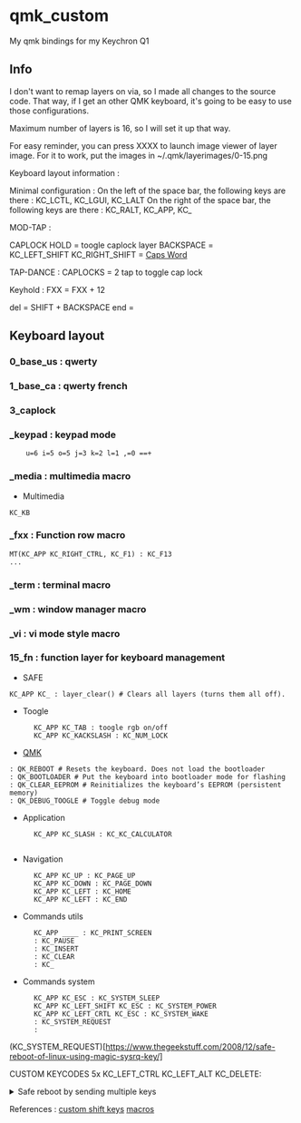# qmk_custom
My qmk bindings for my Keychron Q1

## Info

I don't want to remap layers on via, so I made all changes to the source code. That way, if I get an other QMK keyboard, it's going to be easy to use those configurations.

Maximum number of layers is 16, so I will set it up that way.

For easy reminder, you can press XXXX to launch image viewer of layer image. For it to work, put the images in ~/.qmk/layerimages/0-15.png

Keyboard layout information : 

Minimal configuration :
On the left of the space bar, the following keys are there : KC_LCTL, KC_LGUI, KC_LALT 
On the right of the space bar, the following keys are there : KC_RALT, KC_APP, KC_

MOD-TAP :

CAPLOCK HOLD = toogle caplock layer
BACKSPACE =   
KC_LEFT_SHIFT KC_RIGHT_SHIFT = [Caps Word](https://docs.qmk.fm/#/feature_caps_word)

TAP-DANCE :
CAPLOCKS = 2 tap to toggle cap lock



Keyhold :
FXX = FXX + 12


del = SHIFT + BACKSPACE
end =


## Keyboard layout

### 0_base_us : qwerty
### 1_base_ca : qwerty french


### 3_caplock

### _keypad : keypad mode 
        u=6 i=5 o=5 j=3 k=2 l=1 ,=0 ==+ 
### _media : multimedia macro
  - Multimedia
  ```
  KC_KB
  ```
### _fxx : Function row macro
  ```
  MT(KC_APP KC_RIGHT_CTRL, KC_F1) : KC_F13
  ...
  ```


### _term : terminal macro
### _wm : window manager macro 
### _vi : vi mode style macro

### 15_fn : function layer for keyboard management
  - SAFE
  ```
  KC_APP KC_ : layer_clear() # Clears all layers (turns them all off).
  ```
  - Toogle
  ```
        KC_APP KC_TAB : toogle rgb on/off
        KC_APP KC_KACKSLASH : KC_NUM_LOCK
  ```
  
  - [QMK](https://docs.qmk.fm/#/quantum_keycodes/)
  
  ```
  : QK_REBOOT # Resets the keyboard. Does not load the bootloader
  : QK_BOOTLOADER # Put the keyboard into bootloader mode for flashing
  : QK_CLEAR_EEPROM # Reinitializes the keyboard’s EEPROM (persistent memory)
  : QK_DEBUG_TOOGLE # Toggle debug mode
  ```
  
  - Application
  ```
        KC_APP KC_SLASH : KC_KC_CALCULATOR
        
  ```
  - Navigation
  ```
        KC_APP KC_UP : KC_PAGE_UP
        KC_APP KC_DOWN : KC_PAGE_DOWN
        KC_APP KC_LEFT : KC_HOME
        KC_APP KC_LEFT : KC_END
  ```
  
  
  - Commands utils
  ```
        KC_APP ____ : KC_PRINT_SCREEN
        : KC_PAUSE
        : KC_INSERT
        : KC_CLEAR
        : KC_
  ```
  - Commands system
  ```
        KC_APP KC_ESC : KC_SYSTEM_SLEEP
        KC_APP KC_LEFT_SHIFT KC_ESC : KC_SYSTEM_POWER
        KC_APP KC_LEFT_CRTL KC_ESC : KC_SYSTEM_WAKE
        : KC_SYSTEM_REQUEST
        : 
  ```
  (KC_SYSTEM_REQUEST)[https://www.thegeekstuff.com/2008/12/safe-reboot-of-linux-using-magic-sysrq-key/] 
  
  CUSTOM KEYCODES
  5x KC_LEFT_CTRL KC_LEFT_ALT KC_DELETE: 
  <details>
  <summary>Safe reboot by sending multiple keys</summary>
  
  ```
  KC_LEFT_ALT KC_SYSTEM_REQUEST KC_LEFT_SHIFT KC_R
  KC_LEFT_ALT KC_SYSTEM_REQUEST KC_LEFT_SHIFT KC_E
  KC_LEFT_ALT KC_SYSTEM_REQUEST KC_K 
  KC_LEFT_ALT KC_SYSTEM_REQUEST KC_LEFT_SHIFT KC_S
  KC_LEFT_ALT KC_SYSTEM_REQUEST KC_LEFT_SHIFT KC_U
  KC_LEFT_ALT KC_SYSTEM_REQUEST KC_LEFT_SHIFT KC_B
  ```
  
  </details>
  
  
  References :
  [custom shift keys](https://getreuer.info/posts/keyboards/custom-shift-keys/index.html)
  [macros](https://getreuer.info/posts/keyboards/macros/index.html)
